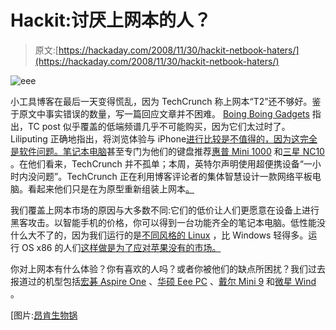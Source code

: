 # Hackit:讨厌上网本的人？

> 原文:[https://hackaday.com/2008/11/30/hackit-netbook-haters/](https://hackaday.com/2008/11/30/hackit-netbook-haters/)

![eee](../Images/970f2b63c31c08f423b5f07acccf13ae.png "eee")

小工具博客在最后一天变得慌乱，因为 TechCrunch 称上网本“T2”还不够好。鉴于原文中事实错误的数量，写一篇回应文章并不困难。 [Boing Boing Gadgets](http://gadgets.boingboing.net/2008/11/29/techcrunch-slams-net.html "TechCrunch slams netbooks - Boing Boing Gadgets") 指出，TC post 似乎覆盖的低端频谱几乎不可能购买，因为它们太过时了。Liliputing 正确地指出，将浏览体验与 iPhone[进行比较是不值得的，因为这完全是软件问题。](http://www.mahalo.com/IPhone_Hacks "IPhone Hacks - Mahalo")[笔记本电脑](http://blog.laptopmag.com/a-response-to-techcrunch-netbooks-may-not-be-perfect-but-they-are-good-enough "Netbooks May Not Be Perfect But They Are Good Enough")甚至专门为他们的键盘推荐[惠普 Mini 1000](http://www.hp.com/united-states/campaigns/mini1000/ "HP Mini - Ultra-mobile Computers") 和[三星 NC10](http://www.samsung.com/us/consumer/detail/features.do?group=computersperipherals&type=mobilecomputing&subtype=netbook&model_cd=NP-NC10-KA02US) 。在他们看来，TechCrunch 并不孤单；本周，英特尔声明使用超便携设备“一小时内没问题”。TechCrunch 正在利用博客评论者的集体智慧设计一款网络平板电脑。看起来他们只是在为原型重新组装上网本[。](http://www.techcrunch.com/2008/08/30/update-on-the-techcrunch-tablet-prototype-a/ "Prototype A")

我们覆盖上网本市场的原因与大多数不同:它们的低价让人们更愿意在设备上进行黑客攻击。以智能手机的价格，你可以得到一台功能齐全的笔记本电脑。低性能没什么大不了的，因为我们运行的是[不同风格的 Linux](https://launchpad.net/netbook-remix) ，比 Windows 轻得多。运行 OS x86 的人们[这样做是为了应对苹果没有的市场。](http://www.tuaw.com/2008/10/09/the-little-leopard-laptop/ "The little Leopard laptop - The Unofficial Apple Weblog (TUAW)")

你对上网本有什么体验？你有喜欢的人吗？或者你被他们的缺点所困扰？我们过去报道过的机型包括[宏碁 Aspire One](http://hackaday.com/?s=aspire+one "Hack a Day") 、[华硕 Eee PC](http://hackaday.com/?s=eee+pc "Hack a Day") 、[戴尔 Mini 9](http://hackaday.com/?s=dell+mini+9 "Hack a Day") 和[微星 Wind](http://hackaday.com/?s=msi+wind "Hack a Day") 。

[图片:[昂肯生物锅](http://flickr.com/photos/onkenbio-pot/2347600603/ "Eee PC on Flickr - Photo Sharing!")